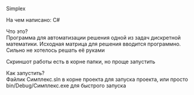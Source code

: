 Simplex

На чем написано: C#

Что это?  
Программа для автоматизации решения одной из задач дискретной математики. Исходная матрица для решения вводится программно. Сильно не хотелось решать её руками

Скриншот работы есть в корне папки, но проще запустить

Как запустить?  
Файлик Симплекс.sln в корне проекта для запуска проекта, или просто bin/Debug/Симплекс.exe для быстрого запуска
